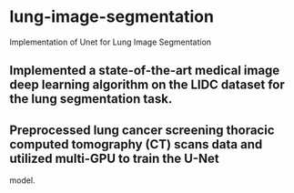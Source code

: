 # lung-image-segmentation
Implementation of  Unet for Lung Image Segmentation

## Implemented a state-of-the-art medical image deep learning algorithm on the LIDC dataset for the lung segmentation task.
## Preprocessed lung cancer screening thoracic computed tomography (CT) scans data and utilized multi-GPU to train the U-Net
model.
